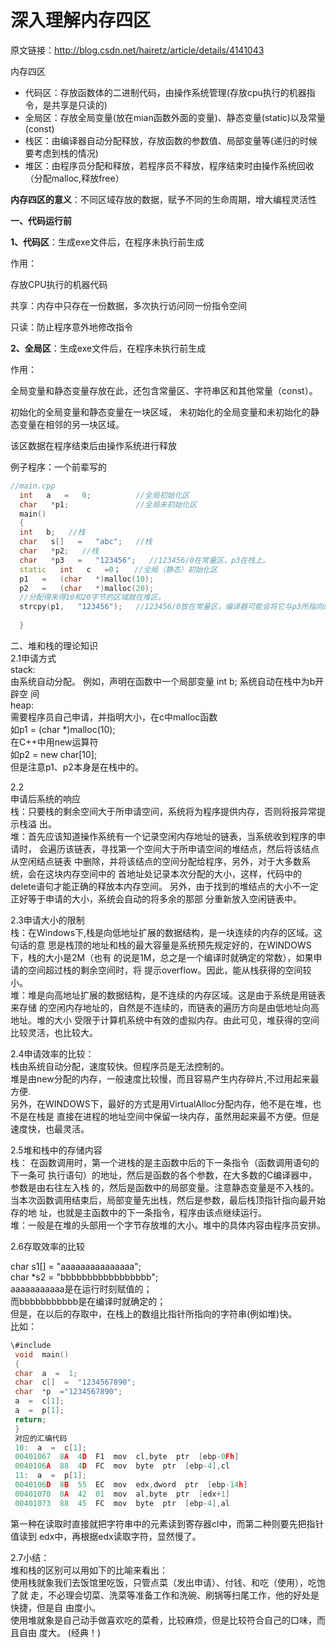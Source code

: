 # 深入理解内存四区



原文链接：http://blog.csdn.net/hairetz/article/details/4141043



内存四区
* 代码区：存放函数体的二进制代码，由操作系统管理(存放cpu执行的机器指令，是共享是只读的)
* 全局区：存放全局变量(放在mian函数外面的变量)、静态变量(static)以及常量(const)
* 栈区：由编译器自动分配释放，存放函数的参数值、局部变量等(递归的时候要考虑到栈的情况)
* 堆区：由程序员分配和释放，若程序员不释放，程序结束时由操作系统回收（分配malloc,释放free）


**内存四区的意义**：不同区域存放的数据，赋予不同的生命周期，增大编程灵活性



**一、代码运行前**

**1、代码区**：生成exe文件后，在程序未执行前生成

作用：

存放CPU执行的机器代码

共享：内存中只存在一份数据，多次执行访问同一份指令空间

只读：防止程序意外地修改指令



**2、全局区**：生成exe文件后，在程序未执行前生成

作用：

全局变量和静态变量存放在此，还包含常量区、字符串区和其他常量（const）。

初始化的全局变量和静态变量在一块区域，  未初始化的全局变量和未初始化的静态变量在相邻的另一块区域。

该区数据在程序结束后由操作系统进行释放



例子程序：一个前辈写的

```c++
//main.cpp    
  int   a   =   0;   		//全局初始化区    
  char   *p1;   			//全局未初始化区    
  main()    
  {    
  int   b;   //栈    
  char   s[]   =   "abc";   //栈    
  char   *p2;   //栈    
  char   *p3   =   "123456";   //123456/0在常量区，p3在栈上。    
  static   int   c   =0；   //全局（静态）初始化区    
  p1   =   (char   *)malloc(10);    
  p2   =   (char   *)malloc(20);    
  //分配得来得10和20字节的区域就在堆区。    
  strcpy(p1,   "123456");   //123456/0放在常量区，编译器可能会将它与p3所指向的"123456"   优化成一个地方。 
    
  }    
```





二、堆和栈的理论知识  
 2.1申请方式  
 stack:  
 由系统自动分配。  例如，声明在函数中一个局部变量  int  b;  系统自动在栈中为b开辟空 
 间  
 heap:  
 需要程序员自己申请，并指明大小，在c中malloc函数  
 如p1  =  (char  *)malloc(10);  
 在C++中用new运算符  
 如p2  =  new  char[10];  
 但是注意p1、p2本身是在栈中的。  


 2.2  
 申请后系统的响应  
 栈：只要栈的剩余空间大于所申请空间，系统将为程序提供内存，否则将报异常提示栈溢 
 出。  
 堆：首先应该知道操作系统有一个记录空闲内存地址的链表，当系统收到程序的申请时， 
 会遍历该链表，寻找第一个空间大于所申请空间的堆结点，然后将该结点从空闲结点链表 
 中删除，并将该结点的空间分配给程序，另外，对于大多数系统，会在这块内存空间中的 
 首地址处记录本次分配的大小，这样，代码中的delete语句才能正确的释放本内存空间。 
 另外，由于找到的堆结点的大小不一定正好等于申请的大小，系统会自动的将多余的那部 
 分重新放入空闲链表中。  

 2.3申请大小的限制  
 栈：在Windows下,栈是向低地址扩展的数据结构，是一块连续的内存的区域。这句话的意 
 思是栈顶的地址和栈的最大容量是系统预先规定好的，在WINDOWS下，栈的大小是2M（也有 
 的说是1M，总之是一个编译时就确定的常数），如果申请的空间超过栈的剩余空间时，将 
 提示overflow。因此，能从栈获得的空间较小。  
 堆：堆是向高地址扩展的数据结构，是不连续的内存区域。这是由于系统是用链表来存储 
 的空闲内存地址的，自然是不连续的，而链表的遍历方向是由低地址向高地址。堆的大小 
 受限于计算机系统中有效的虚拟内存。由此可见，堆获得的空间比较灵活，也比较大。  

 

 2.4申请效率的比较：  
 栈由系统自动分配，速度较快。但程序员是无法控制的。  
 堆是由new分配的内存，一般速度比较慢，而且容易产生内存碎片,不过用起来最方便.  
 另外，在WINDOWS下，最好的方式是用VirtualAlloc分配内存，他不是在堆，也不是在栈是 
 直接在进程的地址空间中保留一块内存，虽然用起来最不方便。但是速度快，也最灵活。 


 2.5堆和栈中的存储内容  
 栈：  在函数调用时，第一个进栈的是主函数中后的下一条指令（函数调用语句的下一条可 
 执行语句）的地址，然后是函数的各个参数，在大多数的C编译器中，参数是由右往左入栈 
 的，然后是函数中的局部变量。注意静态变量是不入栈的。  
 当本次函数调用结束后，局部变量先出栈，然后是参数，最后栈顶指针指向最开始存的地 
 址，也就是主函数中的下一条指令，程序由该点继续运行。  
 堆：一般是在堆的头部用一个字节存放堆的大小。堆中的具体内容由程序员安排。  

 2.6存取效率的比较  

 char  s1[]  =  "aaaaaaaaaaaaaaa";  
 char  *s2  =  "bbbbbbbbbbbbbbbbb";  
 aaaaaaaaaaa是在运行时刻赋值的；  
 而bbbbbbbbbbb是在编译时就确定的；  
 但是，在以后的存取中，在栈上的数组比指针所指向的字符串(例如堆)快。  
 比如：  

```c
\#include  
 void  main()  
 {  
 char  a  =  1;  
 char  c[]  =  "1234567890";  
 char  *p  ="1234567890";  
 a  =  c[1];  
 a  =  p[1];  
 return;  
 }  
 对应的汇编代码  
 10:  a  =  c[1];  
 00401067  8A  4D  F1  mov  cl,byte  ptr  [ebp-0Fh]  
 0040106A  88  4D  FC  mov  byte  ptr  [ebp-4],cl  
 11:  a  =  p[1];  
 0040106D  8B  55  EC  mov  edx,dword  ptr  [ebp-14h]  
 00401070  8A  42  01  mov  al,byte  ptr  [edx+1]  
 00401073  88  45  FC  mov  byte  ptr  [ebp-4],al  

```

 第一种在读取时直接就把字符串中的元素读到寄存器cl中，而第二种则要先把指针值读到 
 edx中，再根据edx读取字符，显然慢了。  

 2.7小结：  
 堆和栈的区别可以用如下的比喻来看出：  
 使用栈就象我们去饭馆里吃饭，只管点菜（发出申请）、付钱、和吃（使用），吃饱了就 
 走，不必理会切菜、洗菜等准备工作和洗碗、刷锅等扫尾工作，他的好处是快捷，但是自 
 由度小。  
 使用堆就象是自己动手做喜欢吃的菜肴，比较麻烦，但是比较符合自己的口味，而且自由 
 度大。  (经典！) 
